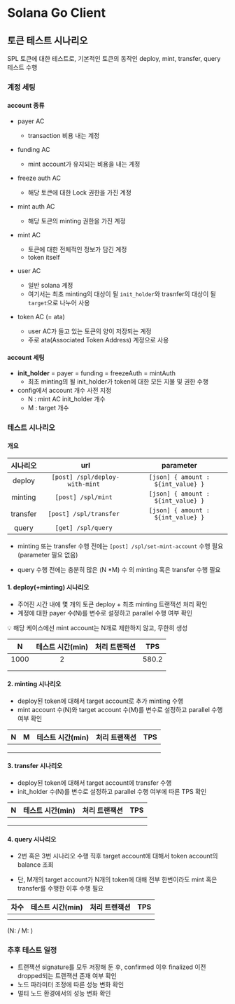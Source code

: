 # Solana Go Client



## 토큰 테스트 시나리오



SPL 토큰에 대한 테스트로, 기본적인 토큰의 동작인 deploy, mint, transfer, query 테스트 수행



### 계정 세팅

#### account 종류

- payer AC
  - transaction 비용 내는 계정
- funding AC
  - mint account가 유지되는 비용을 내는 계정
- freeze auth AC
  - 해당 토큰에 대한 Lock 권한을 가진 계정
- mint auth AC
  - 해당 토큰의 minting 권한을 가진 계정

- mint AC
  - 토큰에 대한 전체적인 정보가 담긴 계정
  - token itself

- user AC
  - 일반 solana 계정
  - 여기서는 최초 minting의 대상이 될 `init_holder`와 trasnfer의 대상이 될 `target`으로 나누어 사용

- token AC (= ata)
  - user AC가 들고 있는 토큰의 양이 저장되는 계정
  - 주로 ata(Associated Token Address) 계정으로 사용

#### account 세팅

- **init_holder** = payer = funding = freezeAuth = mintAuth
  - 최초 minting의 될 init_holder가 token에 대한 모든 지불 및 권한 수행
- config에서 account 개수 사전 지정
  - N : mint AC init_holder 개수
  - M : target 개수





### 테스트 시나리오

#### 개요

| 시나리오 |               url               |             parameter              |
| :------: | :-----------------------------: | :--------------------------------: |
|  deploy  | `[post] /spl/deploy-with-mint ` | `[json] { amount : ${int_value} }` |
| minting  |       `[post] /spl/mint `       | `[json] { amount : ${int_value} }` |
| transfer |     `[post] /spl/transfer `     | `[json] { amount : ${int_value} }` |
|  query   |       `[get] /spl/query `       |                                    |

- minting 또는 transfer 수행 전에는 `[post] /spl/set-mint-account` 수행 필요 (parameter 필요 없음)

- query 수행 전에는 충분히 많은 (N *M) 수 의 minting 혹은 transfer 수행 필요



#### 1. deploy(+minting) 시나리오

- 주어진 시간 내에 몇 개의 토큰 deploy + 최초 minting 트랜잭션 처리 확인
- 계정에 대한 payer 수(N)를 변수로 설정하고 parallel 수행 여부 확인

:bulb: 해당 케이스에선 mint account는 N개로 제한하지 않고, 무한히 생성

|  N   | 테스트 시간(min) | 처리 트랜잭션 |  TPS  |
| :--: | :--------------: | :-----------: | :---: |
| 1000 |        2         |               | 580.2 |
|      |                  |               |       |
|      |                  |               |       |



#### 2. minting 시나리오

- deploy된 token에 대해서 target account로 추가 minting 수행
- mint account 수(N)와 target account 수(M)를 변수로 설정하고 parallel 수행 여부 확인

|  N   |  M   | 테스트 시간(min) | 처리 트랜잭션 | TPS  |
| :--: | :--: | :--------------: | :-----------: | :--: |
|      |      |                  |               |      |
|      |      |                  |               |      |
|      |      |                  |               |      |



#### 3. transfer 시나리오

- deploy된 token에 대해서 target account에 transfer 수행
- init_holder 수(N)를 변수로 설정하고 parallel 수행 여부에 따른 TPS 확인

|  N   | 테스트 시간(min) | 처리 트랜잭션 | TPS  |
| :--: | :--------------: | :-----------: | :--: |
|      |                  |               |      |
|      |                  |               |      |
|      |                  |               |      |



#### 4. query 시나리오

- 2번 혹은 3번 시나리오 수행 직후 target account에 대해서 token account의 balance 조회

- 단, M개의 target account가 N개의 token에 대해 전부 한번이라도 mint 혹은 transfer를 수행한 이후 수행 필요

| 차수 | 테스트 시간(min) | 처리 트랜잭션 | TPS  |
| :--: | :--------------: | :-----------: | :--: |
|      |                  |               |      |
|      |                  |               |      |

(N:  / M: )





### 추후 테스트 일정

- 트랜잭션 signature를 모두 저장해 둔 후, confirmed 이후 finalized 이전 dropped되는 트랜잭션 존재 여부 확인
- 노드 파라미터 조정에 따른 성능 변화 확인
- 멀티 노드 환경에서의 성능 변화 확인











